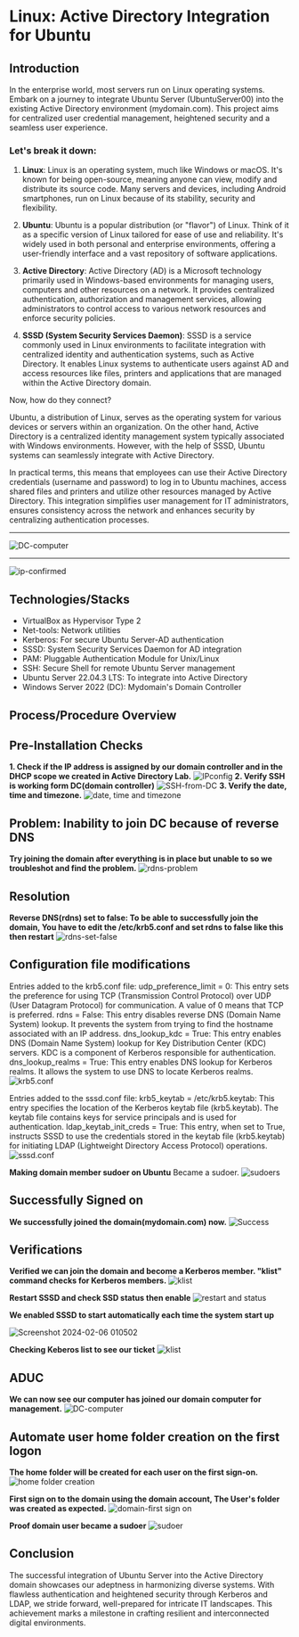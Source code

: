 # Linux: Active Directory Integration for Ubuntu

## Introduction
In the enterprise world, most servers run on Linux operating systems. Embark on a journey to integrate Ubuntu Server (UbuntuServer00) into the existing Active Directory environment (mydomain.com). This project aims for centralized user credential management, heightened security and a seamless user experience.

 ### Let's break it down:

1. **Linux**: Linux is an operating system, much like Windows or macOS. It's known for being open-source, meaning anyone can view, modify and distribute its source code. Many servers and devices, including Android smartphones, run on Linux because of its stability, security and flexibility.

2. **Ubuntu**: Ubuntu is a popular distribution (or "flavor") of Linux. Think of it as a specific version of Linux tailored for ease of use and reliability. It's widely used in both personal and enterprise environments, offering a user-friendly interface and a vast repository of software applications.

3. **Active Directory**: Active Directory (AD) is a Microsoft technology primarily used in Windows-based environments for managing users, computers and other resources on a network. It provides centralized authentication, authorization and management services, allowing administrators to control access to various network resources and enforce security policies.

4. **SSSD (System Security Services Daemon)**: SSSD is a service commonly used in Linux environments to facilitate integration with centralized identity and authentication systems, such as Active Directory. It enables Linux systems to authenticate users against AD and access resources like files, printers and applications that are managed within the Active Directory domain.

Now, how do they connect?

Ubuntu, a distribution of Linux, serves as the operating system for various devices or servers within an organization. On the other hand, Active Directory is a centralized identity management system typically associated with Windows environments. However, with the help of SSSD, Ubuntu systems can seamlessly integrate with Active Directory.

In practical terms, this means that employees can use their Active Directory credentials (username and password) to log in to Ubuntu machines, access shared files and printers and utilize other resources managed by Active Directory. This integration simplifies user management for IT administrators, ensures consistency across the network and enhances security by centralizing authentication processes.

---------------

![DC-computer](https://github.com/rasheedjimoh/UbuntuAD/assets/157264080/b30df6ca-fb29-4d12-a184-0cf1485b2919)

--------

![ip-confirmed](https://github.com/rasheedjimoh/UbuntuAD/assets/157264080/2edf29e0-762a-41a1-bab8-af6d29548c75)


  
## Technologies/Stacks
- VirtualBox as Hypervisor Type 2
- Net-tools: Network utilities
- Kerberos: For secure Ubuntu Server-AD authentication
- SSSD: System Security Services Daemon for AD integration
- PAM: Pluggable Authentication Module for Unix/Linux
- SSH: Secure Shell for remote Ubuntu Server management
- Ubuntu Server 22.04.3 LTS: To integrate into Active Directory
- Windows Server 2022 (DC): Mydomain's Domain Controller

## Process/Procedure Overview

## Pre-Installation Checks
**1. Check if the IP address is assigned by our domain controller and in the DHCP scope we created in Active Directory Lab.**
   ![IPconfig](https://github.com/rasheedjimoh/UbuntuAD/assets/157264080/20e383f3-b9ce-441e-b8a0-005dda6706ce)
**2. Verify SSH is working form DC(domain controller)**
   ![SSH-from-DC](https://github.com/rasheedjimoh/UbuntuAD/assets/157264080/12f58d22-1335-453f-888f-cd56b86d9aef)
**3. Verify the date, time and timezone.**
   ![date, time and timezone](https://github.com/rasheedjimoh/UbuntuAD/assets/157264080/ff7e2263-17a1-4bcd-a117-efa2008ebfed)


## Problem: Inability to join DC because of reverse DNS
**Try joining the domain after everything is in place but unable to so we troubleshot and find the problem.**
![rdns-problem](https://github.com/rasheedjimoh/UbuntuAD/assets/157264080/17f88038-a0f8-4086-9b3a-1a4fe7d1392a)

## Resolution
**Reverse DNS(rdns) set to false: To be able to successfully join the domain, You have to edit the /etc/krb5.conf and set rdns to false like this then restart**
![rdns-set-false](https://github.com/rasheedjimoh/UbuntuAD/assets/157264080/d1d0f01f-0749-4225-9785-cb7accc3446b)

## Configuration file modifications
Entries added to the krb5.conf file:
udp_preference_limit = 0: This entry sets the preference for using TCP (Transmission Control Protocol) over UDP (User Datagram Protocol) for communication. A value of 0 means that TCP is preferred.
rdns = False: This entry disables reverse DNS (Domain Name System) lookup. It prevents the system from trying to find the hostname associated with an IP address.
dns_lookup_kdc = True: This entry enables DNS (Domain Name System) lookup for Key Distribution Center (KDC) servers. KDC is a component of Kerberos responsible for authentication.
dns_lookup_realms = True: This entry enables DNS lookup for Kerberos realms. It allows the system to use DNS to locate Kerberos realms.
![krb5.conf](https://github.com/rasheedjimoh/UbuntuAD/assets/157264080/f2321536-ac1d-4db4-9256-c286bfca97fd)

Entries added to the sssd.conf file:
krb5_keytab = /etc/krb5.keytab: This entry specifies the location of the Kerberos keytab file (krb5.keytab). The keytab file contains keys for service principals and is used for authentication.
ldap_keytab_init_creds = True: This entry, when set to True, instructs SSSD to use the credentials stored in the keytab file (krb5.keytab) for initiating LDAP (Lightweight Directory Access Protocol) operations.
![sssd.conf](https://github.com/rasheedjimoh/UbuntuAD/assets/157264080/728cc170-8f7d-4a25-90de-24b42ac1fd50)

**Making domain member sudoer on Ubuntu**
Became a sudoer.
![sudoers](https://github.com/rasheedjimoh/UbuntuAD/assets/157264080/c87cdcf9-6663-4225-b3ab-c566a897873b)


## Successfully Signed on
**We successfully joined the domain(mydomain.com) now.**
![Success](https://github.com/rasheedjimoh/UbuntuAD/assets/157264080/fcc0fa82-3cec-4a8d-a2da-5e78bf16e004)


## Verifications
**Verified we can join the domain and become a Kerberos member. "klist" command checks for Kerberos members.**
![klist](https://github.com/rasheedjimoh/UbuntuAD/assets/157264080/1db9b40a-b3f9-41c9-a194-e8492aba3585)

**Restart SSSD and check SSD status then enable**
![restart and status](https://github.com/rasheedjimoh/UbuntuAD/assets/157264080/50badcc9-7527-45c6-8cac-c13e840593b3)

**We enabled SSSD to start automatically each time the system start up**

![Screenshot 2024-02-06 010502](https://github.com/rasheedjimoh/UbuntuAD/assets/157264080/73d034a9-5975-49e8-8762-17c0999d87a3)

**Checking Keberos list to see our ticket**
![klist](https://github.com/rasheedjimoh/UbuntuAD/assets/157264080/dbc6debe-f17d-4026-b8d7-ad2de5e50ac5)

## ADUC
**We can now see our computer has joined our domain computer for management.**
![DC-computer](https://github.com/rasheedjimoh/UbuntuAD/assets/157264080/b30df6ca-fb29-4d12-a184-0cf1485b2919)


## Automate user home folder creation on the first logon
**The home folder will be created for each user on the first sign-on.**
![home folder creation](https://github.com/rasheedjimoh/UbuntuAD/assets/157264080/62686382-4813-4a7e-a5a2-ec4e3019052a)

**First sign on to the domain using the domain account, The User's folder was created as expected.**
![domain-first sign on](https://github.com/rasheedjimoh/UbuntuAD/assets/157264080/ee260651-59d7-48f4-a1ec-3a7c1bfdc5f7)

**Proof domain user became a sudoer**
![sudoer](https://github.com/rasheedjimoh/UbuntuAD/assets/157264080/9abeb090-5cad-4970-86c4-1118fb1e5f0d)


## Conclusion
The successful integration of Ubuntu Server into the Active Directory domain showcases our adeptness in harmonizing diverse systems. With flawless authentication and heightened security through Kerberos and LDAP, we stride forward, well-prepared for intricate IT landscapes. This achievement marks a milestone in crafting resilient and interconnected digital environments.
